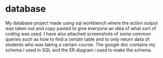 # database

My database project made using sql workbench where the action output was taken out and copy pasted to give everyone an idea of what sort of coding was used.
I have also attached screenshots of some common queries such as how to find a certain table and to only return data of students who was taking a certain course. 
The google doc contains my schema I used in SQL and the ER diagram i used to make the schema.

